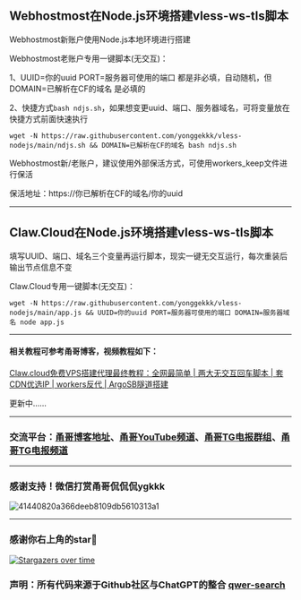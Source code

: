 ## Webhostmost在Node.js环境搭建vless-ws-tls脚本

Webhostmost新账户使用Node.js本地环境进行搭建

Webhostmost老账户专用一键脚本(无交互)：

1、UUID=你的uuid PORT=服务器可使用的端口 都是非必填，自动随机，但DOMAIN=已解析在CF的域名 是必填的

2、快捷方式```bash ndjs.sh```，如果想变更uuid、端口、服务器域名，可将变量放在快捷方式前面快速执行

```
wget -N https://raw.githubusercontent.com/yonggekkk/vless-nodejs/main/ndjs.sh && DOMAIN=已解析在CF的域名 bash ndjs.sh
```

Webhostmost新/老账户，建议使用外部保活方式，可使用workers_keep文件进行保活

保活地址：https://你已解析在CF的域名/你的uuid

-----------------------------------------------------

## Claw.Cloud在Node.js环境搭建vless-ws-tls脚本

填写UUID、端口、域名三个变量再运行脚本，现实一键无交互运行，每次重装后输出节点信息不变

Claw.Cloud专用一键脚本(无交互)：

```
wget -N https://raw.githubusercontent.com/yonggekkk/vless-nodejs/main/app.js && UUID=你的uuid PORT=服务器可使用的端口 DOMAIN=服务器域名 node app.js
```
----------------------------------------------------------

#### 相关教程可参考甬哥博客，视频教程如下：

[Claw.cloud免费VPS搭建代理最终教程：全网最简单 | 两大无交互回车脚本 | 套CDN优选IP | workers反代 | ArgoSB隧道搭建](https://youtu.be/Esofirx8xrE)

更新中……

----------------------------------------------------------

### 交流平台：[甬哥博客地址](https://ygkkk.blogspot.com)、[甬哥YouTube频道](https://www.youtube.com/@ygkkk)、[甬哥TG电报群组](https://t.me/+jZHc6-A-1QQ5ZGVl)、[甬哥TG电报频道](https://t.me/+DkC9ZZUgEFQzMTZl)

----------------------------------------------------------
### 感谢支持！微信打赏甬哥侃侃侃ygkkk
![41440820a366deeb8109db5610313a1](https://github.com/user-attachments/assets/e5b1f2c0-bd2c-4b8f-8cda-034d3c8ef73f)

----------------------------------------------------------
### 感谢你右上角的star🌟
[![Stargazers over time](https://starchart.cc/yonggekkk/vless-nodejs.svg)](https://starchart.cc/yonggekkk/vless-nodejs)

### 声明：所有代码来源于Github社区与ChatGPT的整合 [qwer-search](https://github.com/qwer-search/Webhostmost-ws-nodejs)
